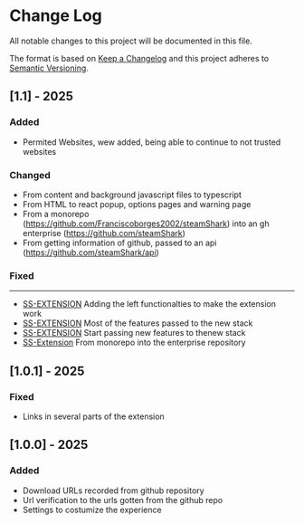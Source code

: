 # Change Log

All notable changes to this project will be documented in this file.

The format is based on [Keep a Changelog](http://keepachangelog.com/)
and this project adheres to [Semantic Versioning](http://semver.org/).

## [1.1] - 2025

### Added

- Permited Websites, wew added, being able to continue to not trusted websites

### Changed

- From content and background javascript files to typescript
- From HTML to react popup, options pages and warning page
- From a monorepo (https://github.com/Franciscoborges2002/steamShark) into an gh enterprise (https://github.com/steamShark)
- From getting information of github, passed to an api (https://github.com/steamShark/api) 

### Fixed

---

- [SS-EXTENSION](https://github.com/steamShark/extension/commit/41d02b03a6a93c0e74a1d4df14bfd4a3a92302fe)
  Adding the left functionalties to make the extension work
- [SS-EXTENSION](https://github.com/steamShark/extension/commit/dd7c5c5be22d403c39875b4a38bf4c5f68271d3d)
  Most of the features passed to the new stack
- [SS-EXTENSION](https://github.com/steamShark/extension/commit/0c2386c482e00af0dbc73182a87d26e4d6fe128a)
  Start passing new features to thenew stack
- [SS-Extension](https://github.com/steamShark/extension/commit/0c2386c482e00af0dbc73182a87d26e4d6fe128a)
  From monorepo into the enterprise repository

## [1.0.1] - 2025

### Fixed

- Links in several parts of the extension

## [1.0.0] - 2025

### Added

- Download URLs recorded from github repository
- Url verification to the urls gotten from the github repo
- Settings to costumize the experience